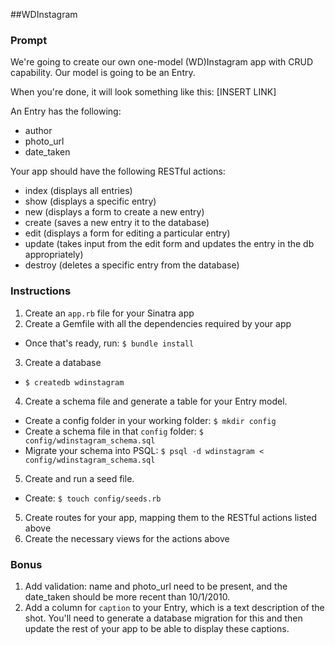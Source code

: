 ##WDInstagram

### Prompt
We're going to create our own one-model (WD)Instagram app with CRUD capability. Our model is going to be an Entry.

When you're done, it will look something like this: [INSERT LINK]

An Entry has the following:

* author
* photo_url
* date_taken

Your app should have the following RESTful actions:

* index (displays all entries)
* show (displays a specific entry)
* new (displays a form to create a new entry)
* create (saves a new entry it to the database)
* edit (displays a form for editing a particular entry)
* update (takes input from the edit form and updates the entry in the db appropriately)
* destroy (deletes a specific entry from the database)

### Instructions

1. Create an `app.rb` file for your Sinatra app
2. Create a Gemfile with all the dependencies required by your app
  * Once that's ready, run: `$ bundle install`
3. Create a database
  * `$ createdb wdinstagram`
4. Create a schema file and generate a table for your Entry model.
  * Create a config folder in your working folder: `$ mkdir config`
  * Create a schema file in that `config` folder: `$ config/wdinstagram_schema.sql`
  * Migrate your schema into PSQL: `$ psql -d wdinstagram < config/wdinstagram_schema.sql`
5. Create and run a seed file.
  * Create: `$ touch config/seeds.rb`
5. Create routes for your app, mapping them to the RESTful actions listed above
6. Create the necessary views for the actions above

### Bonus

1. Add validation: name and photo_url need to be present, and the date_taken should be more recent than 10/1/2010.
2. Add a column for `caption` to your Entry, which is a text description of the shot. You'll need to generate a database migration for this and then update the rest of your app to be able to display these captions.

